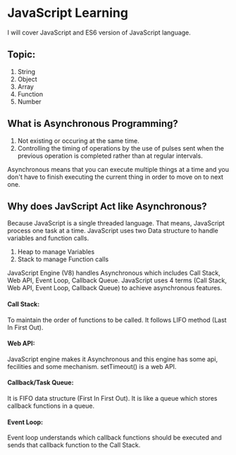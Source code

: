 # JavaScript Learning
I will cover JavaScript and ES6 version of JavaScript language.

## Topic:
1. String
2. Object
3. Array
4. Function
5. Number

## What is Asynchronous Programming?
1. Not existing or occuring at the same time.
2. Controlling the timing of operations by the use of pulses sent when the previous operation is completed rather than at regular intervals.

Asynchronous means that you can execute multiple things at a time and you don't have to finish executing the current thing in order to move on to next one.

## Why does JavScript Act like Asynchronous?
Because JavaScript is a single threaded language. That means, JavaScript process one task at a time. JavaScript uses two Data structure to handle variables and function calls. 
1. Heap to manage Variables
2. Stack to manage Function calls

JavaScript Engine (V8) handles Asynchronous which includes Call Stack, Web API, Event Loop, Callback Queue. JavaScript uses 4 terms (Call Stack, Web API, Event Loop, Callback Queue) to achieve asynchronous features.

#### Call Stack:
To maintain the order of functions to be called. It follows LIFO method (Last In First Out).
#### Web API: 
JavaScript engine makes it Asynchronous and this engine has some api, fecilities and some mechanism. setTimeout() is a web API.
#### Callback/Task Queue:
It is FIFO data structure (First In First Out). It is like a queue which stores callback functions in a queue.
#### Event Loop:
Event loop understands which callback functions should be executed and sends that callback function to the Call Stack.










